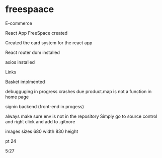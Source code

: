 # freespaace
E-commerce

React App FreeSpace created 

Created the card system for the react app

React router dom installed

axios installed

Links

Basket implmented 

debugguging in progress
crashes due product.map is not a function in home page

signin backend (front-end in progess)



always make sure env is not in the repository 
Simply go to source control and right click and add to .gitnore



images sizes 680 width   830 height

pt 24

5:27
